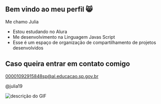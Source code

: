 ## Bem vindo ao meu perfil 😸

Me chamo Julia
- Estou estudando no Alura
- Me desenvolvimento na Linguagem Javas Script
- Esse é um espaço de organização de compartilhamento de projetos desenvolvidos

## Caso queira entrar em contato comigo

00001092915848sp@al.educacao.sp.gov.br

@julia19

![descrição do GIF](blob:https://tenor.com/71bc5423-97fe-461a-985a-cca690c33949)
